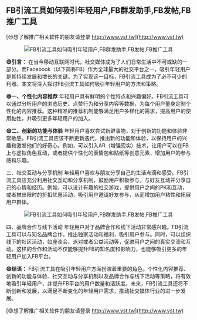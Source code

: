 ## **FB引流工具如何吸引年轻用户,FB群发助手,FB发帖,FB推广工具**

[😍想了解推广相关软件的朋友请登录 http://www.vst.tw](http://www.vst.tw)

 <center><img src="https://vst.tw/MP4/tuiguang/png/0.png" alt="FB引流工具如何吸引年轻用户,FB群发助手,FB发帖,FB推广工具"></center>

**😄引言：**
在当今移动互联网时代，社交媒体成为了人们日常生活中不可或缺的一部分。而Facebook（以下简称FB）作为全球最大的社交平台之一，吸引年轻用户是其持续发展和增长的关键。为了实现这一目标，FB引流工具成为了必不可少的利器。本文将深入探讨FB引流工具如何吸引年轻用户的方法和策略。

**😄一、个性化内容推荐**
年轻用户具有鲜明的个性特点和兴趣偏好。FB引流工具可以通过分析用户的浏览历史、点赞行为和分享内容等数据，为每个用户量身定制个性化的内容推荐。这种精准的推荐机制能够满足用户多样化的需求，提高用户的使用黏性，并吸引更多年轻用户的加入。

**😄二、创新的功能与体验**
年轻用户喜欢尝试新鲜事物，对于创新的功能和体验非常敏感。FB引流工具应该不断更新迭代，推出新的功能和体验，以保持用户的兴趣和激发他们的好奇心。例如，可以引入AR（增强现实）技术，让用户可以在FB上与虚拟角色互动，或者提供个性化的表情包和贴纸等创意元素，增加用户的参与感和乐趣。

三、社交互动与分享机制
年轻用户喜欢与朋友分享自己的生活点滴和感受。FB引流工具应充分利用社交互动和分享机制，鼓励用户积极参与，与好友互动并分享自己的心情和经历。例如，可以设计有趣的社交游戏，提供用户之间的PK和互动，或者推出限时的折扣优惠活动，吸引用户邀请好友参与，从而增加用户粘性和拓展用户群体。

 <center><img src="https://vst.tw/MP4/tuiguang/png/7.png" alt="FB引流工具如何吸引年轻用户,FB群发助手,FB发帖,FB推广工具"></center>

四、品牌合作与线下活动
年轻用户对于品牌合作和线下活动非常感兴趣。FB引流工具可以与知名品牌合作，推出独家活动和福利，吸引用户参与。同时，可以组织线下的社区活动，如座谈会、派对或者公益活动等，促进用户之间的真实交流和互动。这样的合作和活动不仅能够提升FB的知名度和影响力，也能够吸引更多的年轻用户加入FB平台。

**😄结语：**
FB引流工具在吸引年轻用户方面扮演着重要的角色。个性化内容推荐、创新的功能与体验、社交互动与分享机制以及品牌合作与线下活动等策略，将有效地吸引年轻用户，并提升FB平台的用户数量和活跃度。未来，FB引流工具还将不断创新和发展，以满足不断变化的年轻用户需求，推动社交媒体行业的进一步发展。

[😍想了解推广相关软件的朋友请登录 http://www.vst.tw](http://www.vst.tw)



